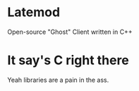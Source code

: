 # Latemod
Open-source "Ghost" Client written in C++

# It say's C right there
Yeah libraries are a pain in the ass.
